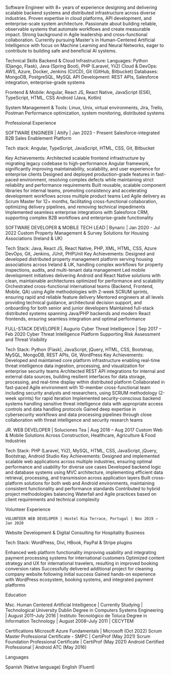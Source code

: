 Software Engineer with 8+ years of experience designing and delivering scalable backend systems and distributed infrastructure across diverse industries. Proven expertise in cloud platforms, API development, and enterprise-scale system architecture. Passionate about building reliable, observable systems that automate workflows and create measurable impact. Strong background in Agile leadership and cross-functional collaboration. Currently pursuing Master's in Human-Centered Artificial Intelligence with focus on Machine Learning and Neural Networks, eager to contribute to building safe and beneficial AI systems.

Technical Skills
Backend & Cloud Infrastructure:
Languages: Python (Django, Flask), Java (Spring Boot), PHP (Laravel, Yii2)
Cloud & DevOps: AWS, Azure, Docker, Jenkins (CI/CD), Git (GitHub, Bitbucket)
Databases: MongoDB, PostgreSQL, MySQL
API Development: REST APIs, Salesforce integration, enterprise-grade systems

Frontend & Mobile:
Angular, React JS, React Native, JavaScript (ES6), TypeScript, HTML, CSS
Android (Java, Kotlin)

System Management & Tools:
Linux, Unix, virtual environments, Jira, Trello, Postman
Performance optimization, system monitoring, distributed systems

Professional Experience

SOFTWARE ENGINEER | Altify | Jan 2023 - Present
Salesforce-integrated B2B Sales Enablement Platform

Tech stack: Angular, TypeScript, JavaScript, HTML, CSS, Git, Bitbucket

Key Achievements:
Architected scalable frontend infrastructure by migrating legacy codebase to high-performance Angular framework, significantly improving maintainability, scalability, and user experience for enterprise clients
Designed and deployed production-grade features in fast-paced environment, resolving complex defects while maintaining strict reliability and performance requirements
Built reusable, scalable component libraries for internal teams, promoting consistency and accelerating development workflows across multiple product teams
Led Agile delivery as Scrum Master for 12+ months, facilitating cross-functional collaboration, optimizing delivery pipelines, and removing technical impediments
Implemented seamless enterprise integrations with Salesforce CRM, supporting complex B2B workflows and enterprise-grade functionality

SOFTWARE DEVELOPER & MOBILE TECH LEAD | Bynaric | Jan 2020 - Jul 2022
Custom Property Management & Survey Solutions for Housing Associations (Ireland & UK)

Tech Stack: Java, React JS, React Native, PHP, XML, HTML, CSS, Azure DevOps, Git, Jenkins, JUnit, PHPUnit
Key Achievements:
Designed and developed distributed property management platform serving housing associations across Ireland & UK, handling complex workflows for property inspections, audits, and multi-tenant data management
Led mobile development initiatives delivering Android and React Native solutions with clean, maintainable architectures optimized for performance and scalability
Orchestrated cross-functional international teams (Backend, Frontend, Mobile, QA) using Agile methodologies with 2-week SCRUM sprints, ensuring rapid and reliable feature delivery
Mentored engineers at all levels providing technical guidance, architectural decision support, and onboarding for both senior and junior developers
Maintained full-stack distributed systems spanning Java/PHP backends and modern React frontends, ensuring seamless integration and optimal performance

FULL-STACK DEVELOPER | Augurio Cyber Threat Intelligence | Sep 2017 – Feb 2020
Cyber Threat Intelligence Platform Supporting Risk Assessment and Threat Visibility

Tech Stack: Python (Flask), JavaScript, jQuery, HTML, CSS, Bootstrap, MySQL, MongoDB, REST APIs, Git, WordPress
Key Achievements:
Developed and maintained core platform infrastructure enabling real-time threat intelligence data ingestion, processing, and visualization for enterprise security teams
Architected REST API integrations for internal and external data sources, building resilient interfaces for data storage, processing, and real-time display within distributed platform
Collaborated in fast-paced Agile environment with 10-member cross-functional team including security analysts and researchers, using SCRUM methodology (2-week sprints) for rapid iteration
Implemented security-conscious backend systems handling sensitive threat intelligence data with appropriate access controls and data handling protocols
Gained deep expertise in cybersecurity workflows and data processing pipelines through close collaboration with threat intelligence and security research teams

JR. WEB DEVELOPER | Soluciones Tea | Aug 2016 – Aug 2017
Custom Web & Mobile Solutions Across Construction, Healthcare, Agriculture & Food Industries

Tech Stack: PHP (Laravel, Yii2), MySQL, HTML, CSS, JavaScript, jQuery, Bootstrap, Android Studio
Key Achievements:
Designed and implemented scalable web applications across multiple industries, ensuring optimal performance and usability for diverse use cases
Developed backend logic and database systems using MVC architecture, implementing efficient data retrieval, processing, and transmission across application layers
Built cross-platform solutions for both web and Android environments, maintaining consistent functionality and performance standards
Contributed to hybrid project methodologies balancing Waterfall and Agile practices based on client requirements and technical complexity

Volunteer Experience

    VOLUNTEER WEB DEVELOPER | Hostel Ria Terrace, Portugal | Nov 2019 – Jan 2020

Website Development & Digital Consulting for Hospitality Business

Tech Stack: WordPress, Divi, HBook, PayPal & Stripe plugins

Enhanced web platform functionality improving usability and integrating payment processing systems for international customers
Optimized content strategy and UX for international travelers, resulting in improved booking conversion rates
Successfully delivered additional project for cleaning company website following initial success
Gained hands-on experience with WordPress ecosystem, booking systems, and integrated payment platforms

Education

Msc. Human Centered Artificial Intelligence | Currently Studying | Technological University Dublin
Degree in Computers Systems Engineering | August 2011–July 2016 | Instituto Tecnológico de Toluca
Degree in Information Technology | August 2008–July 2011 | CECYTEM

Certifications
Microsoft Azure Fundamentals | Microsoft (Oct 2022)
Scrum Master Professional Certificate - SMPC | CertiProf (May 2021)
Scrum Foundation Professional Certificate | CertiProf (May 2021)
Android Certified Professional | Android ATC (May 2016)

Languages

Spanish (Native language)
English (Fluent)
